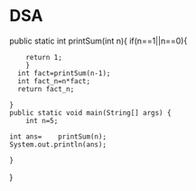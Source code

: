 # DSA
public  static int printSum(int n){
        if(n==1||n==0){
           
            
        return 1;
        }
      int fact=printSum(n-1);
      int fact_n=n*fact;
      return fact_n;
        
    }
	public static void main(String[] args) {
	    int n=5;
		
	int ans=	printSum(n);
	System.out.println(ans);
	
	}
}
